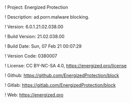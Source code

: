 ! Project: Energized Protection

! Description: ad.porn.malware blocking.

! Version: 6.0.1.21.02.038.00

! Build Version: 21.02.038.00

! Build Date: Sun, 07 Feb 21 00:07:29

! Version Code: 0380007

! License: CC BY-NC-SA 4.0, https://energized.pro/license

! Github: https://github.com/EnergizedProtection/block

! Gitlab: https://gitlab.com/EnergizedProtection/block


! Web: https://energized.pro
